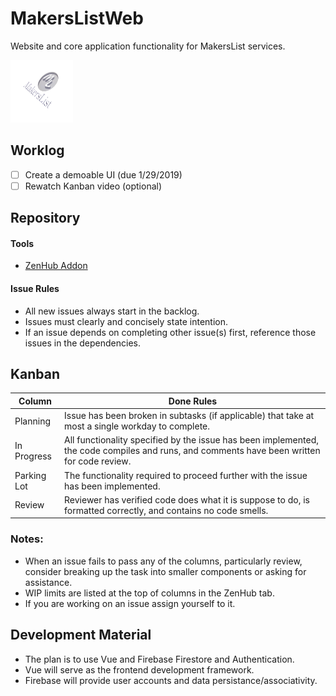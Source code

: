 # MakersListWeb
Website and core application functionality for MakersList services.

<img src="DepthLogo.png" alt="logo" style="width:100px;height:100px;"/>


## Worklog
- [ ] Create a demoable UI (due 1/29/2019)
- [ ] Rewatch Kanban video (optional)

## Repository

#### Tools
* [ZenHub Addon](https://github.com/marketplace/zenhub)

#### Issue Rules
* All new issues always start in the backlog.
* Issues must clearly and concisely state intention.
* If an issue depends on completing other issue(s) first, reference those issues in the dependencies.

## Kanban
Column | Done Rules
------------ | -------------
Planning | Issue has been broken in subtasks (if applicable) that take at most a single workday to complete.
In Progress | All functionality specified by the issue has been implemented, the code compiles and runs, and comments have been written for code review.
Parking Lot | The functionality required to proceed further with the issue has been implemented.
Review | Reviewer has verified code does what it is suppose to do, is formatted correctly, and contains no code smells.

### Notes:
* When an issue fails to pass any of the columns, particularly review, consider breaking up the task into smaller components or asking for assistance.
* WIP limits are listed at the top of columns in the ZenHub tab.
* If you are working on an issue assign yourself to it.

## Development Material
* The plan is to use Vue and Firebase Firestore and Authentication.
* Vue will serve as the frontend development framework.
* Firebase will provide user accounts and data persistance/associativity.
